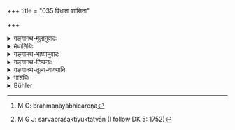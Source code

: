 +++
title = "035 विधाता शासिता"

+++

<details><summary>गङ्गानथ-मूलानुवादः</summary>

The Brāhmaṇa is called the creator, the punisher, the teacher and the advisor; therefore one should not address unpleasant words to him, nor use any harsh words.—(35)
</details>

<details><summary>मेधातिथिः</summary>

प्राग्व्याख्यातो ऽयम् । **तस्मै** ब्राह्मणायाभिचरते[^३१] "निगृह्यताम् अयम्" इत्य् **अकुशलं न ब्रूयात् **। **न शुष्कां गिरम् ईरयेत्** । वाग्दण्डधिग्दण्डयोर् अपि प्रतिषेधः । 


[^३१]:
     M G: brāhmaṇāyābhicareṇa

- अथ वा सर्वेषाम् वर्णानां न ब्राह्मणः क्षोभयितव्यो यस् त्रयीविद्याप्रभावेण शक्तः स्वयं निग्रहीतुम् । 

- **विधाता** स्रष्टा । अन्यस्य राज्ञः **शासिता** निग्रहीता । **वक्ता** हितान् । अतो **मैत्रः** । तस्मात् सर्वशक्तियुक्तत्वान्[^३२] न दुर्बलो ऽयम् इत्य् अवमन्तव्यः ॥ ११.३५ ॥


[^३२]:
     M G J: sarvapraśaktiyuktatvān (I follow DK 5: 1752)
</details>

<details><summary>गङ्गानथ-भाष्यानुवादः</summary>

The meaning of this verse has been already explained before.

When a Brāhmaṇa is performing a malevolent rite, the King shall not utter any such ‘*unpleasant words*’ as ‘punish him.’

‘*He shall not we harsh words*.’—This prohibition refers also to remonstrance and censure.

Or, the meaning may be that—‘the Brāhmaṇa shall not be ill-treated by men of any caste; since he is very powerful, by reason of his knowledge of the Vedas, and is capable of inflicting punishments by himself.’

‘*Creator*’—of another King.

‘*Punisher*’—chastiser.

‘*Advisor*’—one who offers beneficial advice.

And since he is all this, he is a ‘*benefactor*.’

Thus, being endowed with all kinds of power, he should not be disregarded as a weakling.—(35)
</details>

<details><summary>गङ्गानथ-टिप्पन्यः</summary>

‘*Vidhātā*’.—‘Creator’ (Medhātithi and Nārāyaṇa);—‘performer of the prescribed rites’ (Govindarāja and Kullūka);—‘one who is able to do, to undo and to change’ (Rāghavānanda);—‘the performer of magic rites’ (Nandana);—‘*Śāsitā*’,—‘Punisher, controller, adviser’—of the king (Medhātithi),—‘of his sons and pupils’ (Kullūka);—‘instructor in the sacred daw’ (Nārāyaṇa);—‘the instigator of incantations’ (Nandana).

‘*Vaktā*’.—‘One who gives wholesome advice’ (Medhātithi);—‘the teacher’, (Govindarāja and Nārāyaṇa);—‘the expounder of the sacred law’ (Kullūka and Rāghavānanda).
</details>

<details><summary>गङ्गानथ-तुल्य-वाक्यानि</summary>

**(verses 11.31-35)**

\[[See 9.290 above]; and texts thereunder; [also 9.313-321.]\]

See Comparative notes for [Verse 11.31].
</details>

<details><summary>भारुचिः</summary>

राज्ञो ऽयम् उपदेशः । एवं धर्माचरणाभिमुखो ब्राह्मणस् तत्प्रत्यनीकोपघाते वर्तमानो राज्ञा क्वचिद् अपि न किंचिद् वक्तव्य इति । ब्राह्मणापकर्तृपुरुषाणां वायम् उपदेशः । न राजबलम् आस्रित्य बाधितव्यः । समर्थो ह्य् असौ पश्यतः क्रोशतश् च राज्ञो ऽभिचारेण शत्रून् निहन्तुम् इति । अतस् **तस्मै नाकुशलं कुर्यान् न शुष्कां गिरम् ईरयेद्** इति ॥ ११.३४ ॥
</details>

<details><summary>Bühler</summary>

035	The Brahmana is declared (to be) the creator (of the world), the punisher, the teacher, (and hence) a benefactor (of all created beings); to him let no man say anything unpropitious, nor use any harsh words.
</details>
